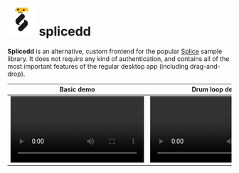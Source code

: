 # <img src="./src-tauri/icons/128x128.png" width="64"/> splicedd
**Splicedd** is an alternative, custom frontend for the popular [Splice](https://splice.com/features/sounds) sample library. It does not require any kind of authentication, and contains all of the most important features of the regular desktop app (including drag-and-drop).

Basic demo  | Drum loop demo 
------------|---------------
<video src="https://github.com/ascpixi/splicedd/assets/44982772/4406e3a2-1361-4198-baf9-cca5b4fb62af"> | <video src="https://github.com/ascpixi/splicedd/assets/44982772/02dda4ce-d61c-4240-8759-bbd18c31de24">








